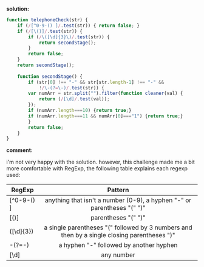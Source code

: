 **solution:**
```javascript
function telephoneCheck(str) {
    if (/[^0-9-() ]/.test(str)) { return false; }
    if (/[\()]/.test(str)) {
        if (/\([\d]{3}\)/.test(str)) {
            return secondStage();
        }
        return false;
    }
    return secondStage();
    
    function secondStage() {
        if (str[0] !== "-" && str[str.length-1] !== "-" && 
            !/\-(?=\-)/.test(str)) {
        var numArr = str.split("").filter(function cleaner(val) {
            return (/[\d]/.test(val));
        });
        if (numArr.length===10) {return true;}
        if (numArr.length===11 && numArr[0]==="1") {return true;}
        }
        return false;
    }
}
```

**comment:**

i'm not very happy with the solution. however, this challenge made me a bit more comfortable with RegExp, the following table explains each regexp used:

| RegExp        | Pattern           |
| ------------- |:-------------:|
| [^0-9-() ]      | anything that isn't a number (0-9), a hyphen "-" or parentheses "(" ")" |
| [\()]      | parentheses "(" ")" |
| \([\d]{3}\) | a single parentheses "(" followed by 3 numbers and then by a single closing parentheses ")"      |
| \-(?=\-)      | a hyphen "-" followed by another hyphen |
| [\d]      | any number |
